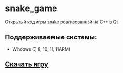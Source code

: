 # snake_game
Открытый код игры snake реализованной на C++ в Qt

## Поддерживаемые системы:

+ Windows (7, 8, 10, 11, 11ARM)

## [Скачать игру](https://drive.google.com/file/d/14ZCFHtlYH5IkY9mz7upYC0rlQFPATLA6/view?usp=sharing)
